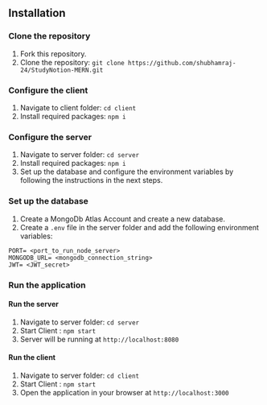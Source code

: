 ## Installation

### Clone the repository
1. Fork this repository.
2. Clone the repository: `git clone https://github.com/shubhamraj-24/StudyNotion-MERN.git`

### Configure the client

1. Navigate to client folder: `cd client`
2. Install required packages: `npm i`

### Configure the server

1. Navigate to server folder: `cd server`
2. Install required packages: `npm i`
3. Set up the database and configure the environment variables by following the instructions in the next steps.

### Set up the database

1. Create a MongoDb Atlas Account and create a new database.
2. Create a `.env` file in the server folder and add the following environment variables:

```
PORT= <port_to_run_node_server>
MONGODB_URL= <mongodb_connection_string>
JWT= <JWT_secret>

```

### Run the application

#### Run the server

1. Navigate to server folder: `cd server`
2. Start Client : `npm start`
3. Server will be running at `http://localhost:8080`

#### Run the client

1. Navigate to server folder: `cd client`
2. Start Client : `npm start`
3. Open the application in your browser at `http://localhost:3000`
